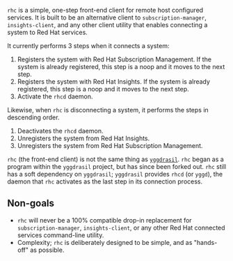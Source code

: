 `rhc` is a simple, one-step front-end client for remote host configured services. It
is built to be an alternative client to `subscription-manager`,
`insights-client`, and any other client utility that enables connecting a system
to Red Hat services.

It currently performs 3 steps when it connects a system:

1. Registers the system with Red Hat Subscription Management. If the system is
   already registered, this step is a noop and it moves to the next step.
2. Registers the system with Red Hat Insights. If the system is already
   registered, this step is a noop and it moves to the next step.
3. Activate the `rhcd` daemon.

Likewise, when `rhc` is disconnecting a system, it performs the steps in
descending order.

1. Deactivates the `rhcd` daemon.
2. Unregisters the system from Red Hat Insights.
3. Unregisters the system from Red Hat Subscription Management.

`rhc` (the front-end client) is not the same thing as
[`yggdrasil`](https://github.com/RedHatInsights/yggdrasil). `rhc` began
as a program within the `yggdrasil` project, but has since been forked out.
`rhc` still has a soft dependency on `yggdrasil`; `yggdrasil` provides `rhcd`
(or `yggd`), the daemon that `rhc` activates as the last step in its connection
process.

## Non-goals

* `rhc` will never be a 100% compatible drop-in replacement for
  `subscription-manager`, `insights-client`, or any other Red Hat connected
  services command-line utility.
* Complexity; `rhc` is deliberately designed to be simple, and as "hands-off" as
  possible.
